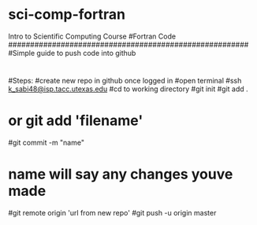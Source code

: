 # sci-comp-fortran
Intro to Scientific Computing Course
#Fortran Code
#######################################################
#Simple guide to push code into github
#
#Steps:
#create new repo in github once logged in
#open terminal
#ssh k_sabi48@isp.tacc.utexas.edu
#cd to working directory
#git init
#git add .
#  or git add 'filename'
#git commit -m "name"
#  name will say any changes youve made
#git remote origin 'url from new repo'
#git push -u origin master
